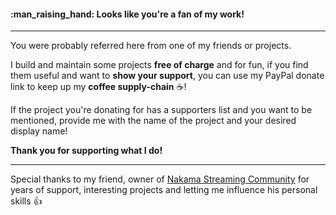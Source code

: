 #### :man_raising_hand:  Looks like you're a fan of my work!
---
You were probably referred here from one of my friends or projects.  

I build and maintain some projects **free of charge** and for fun, if you find them useful
and want to **show your support**, you can use my PayPal donate link to keep up my **coffee supply-chain** :coffee:!

If the project you're donating for has a supporters list and you want to be mentioned, provide me with the name of the project
and your desired display name!

**Thank you for supporting what I do!**

---
Special thanks to my friend, owner of [Nakama Streaming Community](https://nakama.tv) for
years of support, interesting projects and letting me influence his personal skills :thumbsup:
